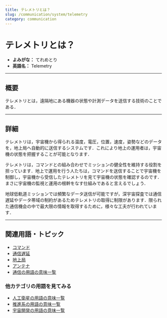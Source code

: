 ```yaml
---
title: テレメトリとは？
slug: /communication/system/telemetry
category: communication
---
```


# テレメトリとは？

- **よみがな：** てれめとり  
- **英語名：** Telemetry  

---

## 概要

テレメトリとは，遠隔地にある機器の状態や計測データを送信する技術のことである．

---

## 詳細

テレメトリは，宇宙機から得られる温度，電圧，位置，速度，姿勢などのデータを，地上局へ自動的に送信するシステムです．これにより地上の運用者は，宇宙機の状態を把握することが可能となります．

テレメトリは，コマンドとの組み合わせでミッションの健全性を維持する役割を担っています．地上で運用を行う人たちは，コマンドを送信することで宇宙機を制御し，宇宙機から受信したテレメトリを見て宇宙機の状態を確認するのです．まさに宇宙機の監視と運用の根幹をなす仕組みであると言えるでしょう．

地球低軌道ミッションでは頻繁なデータ送信が可能ですが，深宇宙探査では通信遅延やデータ帯域の制約があるためテレメトリの取得に制限があります．限られた通信機会の中で最大限の情報を取得するために，様々な工夫が行われています．

---

## 関連用語・トピック

- [コマンド](/docs/communication/system/command)
- [通信遅延](/docs/communication/technology/communication-delay)
- [地上局](/docs/communication/system/ground-station)
- [アンテナ](/docs/communication/technology/antenna)
- [通信の用語の意味一覧](/docs/category/communication)

### 他カテゴリの用語を見てみる
- [人工衛星の用語の意味一覧](/docs/category/satellite)
- [推進系の用語の意味一覧](/docs/category/propulsion)
- [宇宙開発の用語の意味一覧](/docs/category/glossary)
